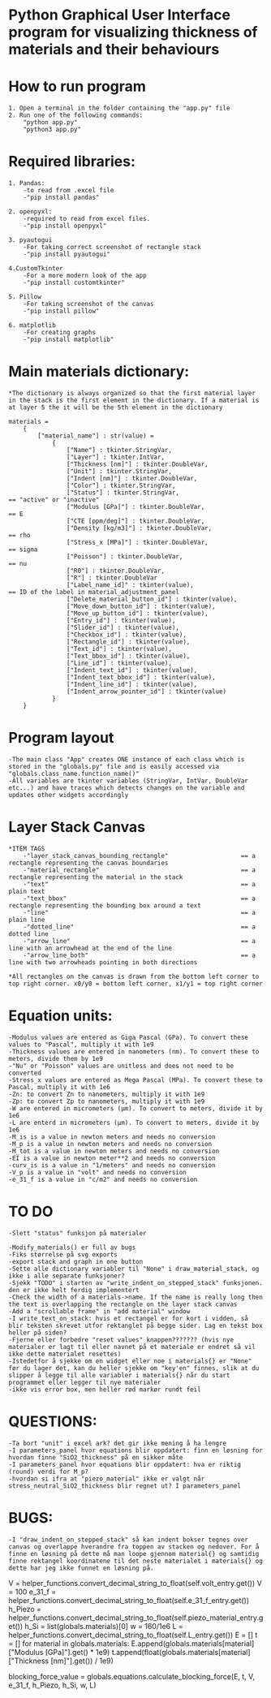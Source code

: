 # Python Graphical User Interface program for visualizing thickness of materials and their behaviours

# How to run program
    1. Open a terminal in the folder containing the "app.py" file
    2. Run one of the following commands:
        "python app.py"
        "python3 app.py"


# Required libraries:
    1. Pandas: 
        -to read from .excel file
        -"pip install pandas"

    2. openpyxl:
        -required to read from excel files.
        -"pip install openpyxl"
    
    3. pyautogui
        -For taking correct screenshot of rectangle stack
        -"pip install pyautogui"
        
    4.CustomTkinter
        -For a more modern look of the app
        -"pip install customtkinter"
        
    5. Pillow
        -For taking screenshot of the canvas
        -"pip install pillow"
        
    6. matplotlib
        -For creating graphs
        -"pip install matplotlib"

    

# Main materials dictionary:
    *The dictionary is always organized so that the first material layer in the stack is the first element in the dictionary. If a material is at layer 5 the it will be the 5th element in the dictionary
    
    materials = 
        {
            ["material_name"] : str(value) = 
                {
                    ["Name"] : tkinter.StringVar,
                    ["Layer"] : tkinter.IntVar,
                    ["Thickness [nm]"] : tkinter.DoubleVar,
                    ["Unit"] : tkinter.StringVar,
                    ["Indent [nm]"] : tkinter.DoubleVar,
                    ["Color"] : tkinter.StringVar,
                    ["Status"] : tkinter.StringVar,                          == "active" or "inactive"                             
                    ["Modulus [GPa]"] : tkinter.DoubleVar,                   == E
                    ["CTE [ppm/deg]"] : tkinter.DoubleVar,
                    ["Density [kg/m3]"] : tkinter.DoubleVar,                 == rho
                    ["Stress_x [MPa]"] : tkinter.DoubleVar,                  == sigma
                    ["Poisson"] : tkinter.DoubleVar,                         == nu
                    ["R0"] : tkinter.DoubleVar,
                    ["R"] : tkinter.DoubleVar
                    ["Label_name_id]" : tkinter(value),                      == ID of the label in material_adjustment_panel
                    ["Delete_material_button_id"] : tkinter(value),
                    ["Move_down_button_id"] : tkinter(value),
                    ["Move_up_button_id"] : tkinter(value),
                    ["Entry_id"] : tkinter(value),
                    ["Slider_id"] : tkinter(value),
                    ["Checkbox_id"] : tkinter(value),
                    ["Rectangle_id"] : tkinter(value),
                    ["Text_id"] : tkinter(value),
                    ["Text_bbox_id"] : tkinter(value),
                    ["Line_id"] : tkinter(value),
                    ["Indent_text_id"] : tkinter(value),
                    ["Indent_text_bbox_id"] : tkinter(value),
                    ["Indent_line_id"] : tkinter(value),
                    ["Indent_arrow_pointer_id"] : tkinter(value)
                }
        }
    
    

# Program layout
    -The main class "App" creates ONE instance of each class which is stored in the "globals.py" file and is easily accessed via "globals.class_name.function_name()"
    -All variables are tkinter variables (StringVar, IntVar, DoubleVar etc...) and have traces which detects changes on the variable and updates other widgets accordingly

# Layer Stack Canvas 
    *ITEM TAGS
        -"layer_stack_canvas_bounding_rectangle"                    == a rectangle representing the canvas boundaries 
        -"material_rectangle"                                       == a rectangle representing the material in the stack
        -"text"                                                     == a plain text
        -"text_bbox"                                                == a rectangle representing the bounding box around a text
        -"line"                                                     == a plain line
        -"dotted_line"                                              == a dotted line
        -"arrow_line"                                               == a line with an arrowhead at the end of the line
        -"arrow_line_both"                                          == a line with two arrowheads pointing in both directions

    *All rectangles on the canvas is drawn from the bottom left corner to top right corner. x0/y0 = bottom left corner, x1/y1 = top right corner


# Equation units:
    -Modulus values are entered as Giga Pascal (GPa). To convert these values to "Pascal", multiply it with 1e9 
    -Thickness values are entered in nanometers (nm). To convert these to meters, divide them by 1e9
    -"Nu" or "Poisson" values are unitless and does not need to be converted
    -Stress_x values are entered as Mega Pascal (MPa). To convert these to Pascal, multiply it with 1e6
    -Zn: to convert Zn to nanometers, multiply it with 1e9
    -Zp: to convert Zp to nanometers, multiply it with 1e9
    -W are entered in micrometers (μm). To convert to meters, divide it by 1e6
    -L are enterd in micrometers (μm). To convert to meters, divide it by 1e6
    -M_is is a value in newton meters and needs no conversion
    -M_p is a value in newton meters and needs no conversion
    -M_tot is a value in newton meters and needs no conversion
    -EI is a value in newton meter**2 and needs no conversion
    -curv_is is a value in "1/meters" and needs no conversion
    -V_p is a value in "volt" and needs no conversion
    -e_31_f is a value in "c/m2" and needs no conversion

# TO DO
    -Slett "status" funksjon på materialer

    -Modify_materials() er full av bugs
    -Fiks størrelse på svg exports
    -export stack and graph in one button   
    -Sette alle dictionary variabler til "None" i draw_material_stack, og ikke i alle separate funksjoner?
    -Sjekk "TODO" i starten av "write_indent_on_stepped_stack" funksjonen. den er ikke helt ferdig implementert
    -Check the width of a materials->name. If the name is really long then the text is overlapping the rectangle on the layer stack canvas
    -Add a "scrollable frame" in "add material" window
    -I write_text_on_stack: hvis et rectangel er for kort i vidden, så blir teksten skrevet utfor rektanglet på begge sider. Lag en tekst box heller på siden?
    -Fjerne eller forbedre "reset values" knappen??????? (hvis nye materialer er lagt til eller navnet på et materiale er endret så vil ikke dette materialet resettes)
    -Istedetfor å sjekke om en widget eller noe i materials{} er "None" før du lager det, kan du heller sjekke om "key'en" finnes, slik at du slipper å legge til alle variabler i materials{} når du start programmet eller legger til nye materialer
    -ikke vis error box, men heller rød markør rundt feil

# QUESTIONS:
    -Ta bort "unit" i excel ark? det gir ikke mening å ha lengre
    -I parameters_panel hvor equations blir oppdatert: finn en løsning for hvordan finne "SiO2_thickness" på en sikker måte
    -I parameters_panel hvor equations blir oppdatert: hva er riktig (round) verdi for M_p?
    -hvordan si ifra at "piezo_material" ikke er valgt når stress_neutral_SiO2_thickness blir regnet ut? I parameters_panel

    
# BUGS:
    -I "draw_indent_on_stepped_stack" så kan indent bokser tegnes over canvas og overlappe hverandre fra toppen av stacken og nedover. For å finne en løsning på dette må man loope gjennom material{} og samtidig finne rektangel koordinatene til det neste materialet i materials{} og dette har jeg ikke funnet en løsning på. 











V = helper_functions.convert_decimal_string_to_float(self.volt_entry.get())
V = 100
e_31_f = helper_functions.convert_decimal_string_to_float(self.e_31_f_entry.get())
h_Piezo = helper_functions.convert_decimal_string_to_float(self.piezo_material_entry.get())
h_Si = list(globals.materials)[0]
w = 160/1e6
L = helper_functions.convert_decimal_string_to_float(self.L_entry.get())
E = []
t = []
for material in globals.materials:
    E.append(globals.materials[material]["Modulus [GPa]"].get() * 1e9)
    t.append(float(globals.materials[material]["Thickness [nm]"].get()) / 1e9)

blocking_force_value = globals.equations.calculate_blocking_force(E, t, V, e_31_f, h_Piezo, h_Si, w, L)




